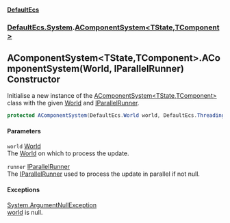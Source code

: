 #### [DefaultEcs](DefaultEcs.md 'DefaultEcs')
### [DefaultEcs.System](DefaultEcs.md#DefaultEcs_System 'DefaultEcs.System').[AComponentSystem&lt;TState,TComponent&gt;](AComponentSystem_TState_TComponent_.md 'DefaultEcs.System.AComponentSystem&lt;TState,TComponent&gt;')
## AComponentSystem&lt;TState,TComponent&gt;.AComponentSystem(World, IParallelRunner) Constructor
Initialise a new instance of the [AComponentSystem&lt;TState,TComponent&gt;](AComponentSystem_TState_TComponent_.md 'DefaultEcs.System.AComponentSystem&lt;TState,TComponent&gt;') class with the given [World](AComponentSystem_TState_TComponent__World.md 'DefaultEcs.System.AComponentSystem&lt;TState,TComponent&gt;.World') and [IParallelRunner](IParallelRunner.md 'DefaultEcs.Threading.IParallelRunner').  
```csharp
protected AComponentSystem(DefaultEcs.World world, DefaultEcs.Threading.IParallelRunner runner);
```
#### Parameters
<a name='DefaultEcs_System_AComponentSystem_TState_TComponent__AComponentSystem(DefaultEcs_World_DefaultEcs_Threading_IParallelRunner)_world'></a>
`world` [World](World.md 'DefaultEcs.World')  
The [World](AComponentSystem_TState_TComponent__World.md 'DefaultEcs.System.AComponentSystem&lt;TState,TComponent&gt;.World') on which to process the update.
  
<a name='DefaultEcs_System_AComponentSystem_TState_TComponent__AComponentSystem(DefaultEcs_World_DefaultEcs_Threading_IParallelRunner)_runner'></a>
`runner` [IParallelRunner](IParallelRunner.md 'DefaultEcs.Threading.IParallelRunner')  
The [IParallelRunner](IParallelRunner.md 'DefaultEcs.Threading.IParallelRunner') used to process the update in parallel if not null.
  
#### Exceptions
[System.ArgumentNullException](https://docs.microsoft.com/en-us/dotnet/api/System.ArgumentNullException 'System.ArgumentNullException')  
[world](AComponentSystem_TState_TComponent__AComponentSystem(World_IParallelRunner).md#DefaultEcs_System_AComponentSystem_TState_TComponent__AComponentSystem(DefaultEcs_World_DefaultEcs_Threading_IParallelRunner)_world 'DefaultEcs.System.AComponentSystem&lt;TState,TComponent&gt;.AComponentSystem(DefaultEcs.World, DefaultEcs.Threading.IParallelRunner).world') is null.

